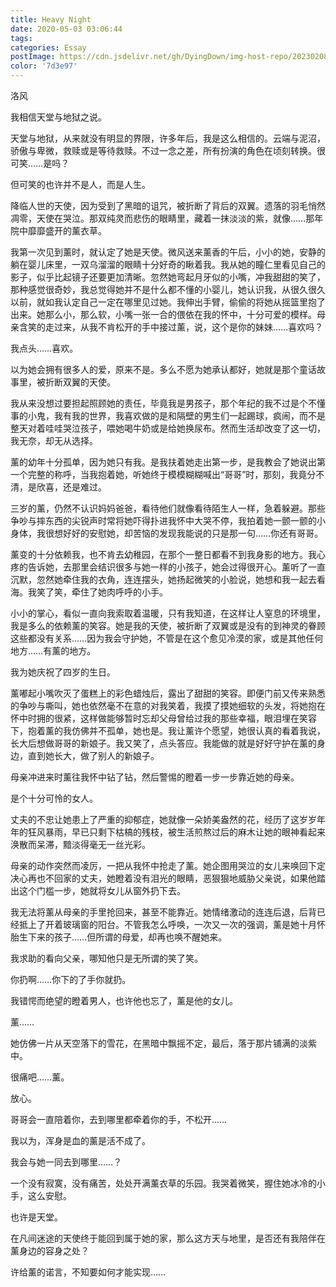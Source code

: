 ```yaml
---
title: Heavy Night
date: 2020-05-03 03:06:44
tags:
categories: Essay
postImage: https://cdn.jsdelivr.net/gh/DyingDown/img-host-repo/202302082205985.jpg
color: '7d3e97'
---
```


洛风

我相信天堂与地狱之说。

天堂与地狱，从来就没有明显的界限，许多年后，我是这么相信的。云端与泥沼，骄傲与卑微，救赎或是等待救赎。不过一念之差，所有扮演的角色在顷刻转换。很可笑……是吗？

但可笑的也许并不是人，而是人生。

<!--more-->

降临人世的天使，因为受到了黑暗的诅咒，被折断了背后的双翼。遗落的羽毛悄然凋零，天使在哭泣。那双纯灵而悲伤的眼睛里，藏着一抹淡淡的紫，就像……那年院中靡靡盛开的薰衣草。

我第一次见到薰时，就认定了她是天使。微风送来薰香的午后，小小的她，安静的躺在婴儿床里，一双乌溜溜的眼睛十分好奇的瞅着我。我从她的瞳仁里看见自己的影子，似乎比起镜子还要更加清晰。忽然她弯起月牙似的小嘴，冲我甜甜的笑了，那种感觉很奇妙，我总觉得她并不是什么都不懂的小婴儿，她认识我，从很久很久以前，就如我认定自己一定在哪里见过她。我伸出手臂，偷偷的将她从摇篮里抱了出来。她那么小，那么软，小嘴一张一合的偎依在我的怀中，十分可爱的模样。母亲含笑的走过来，从我不肯松开的手中接过薰，说，这个是你的妹妹……喜欢吗？

我点头……喜欢。

以为她会拥有很多人的爱，原来不是。多么不愿为她承认都好，她就是那个童话故事里，被折断双翼的天使。

我从来没想过要担起照顾她的责任，毕竟我是男孩子，那个年纪的我不过是个不懂事的小鬼，我有我的世界，我喜欢做的是和隔壁的男生们一起踢球，疯闹，而不是整天对着哇哇哭泣孩子，喂她喝牛奶或是给她换尿布。然而生活却改变了这一切，我无奈，却无从选择。

薰的幼年十分孤单，因为她只有我。是我扶着她走出第一步，是我教会了她说出第一个完整的称呼，当我抱着她，听她终于模模糊糊喊出“哥哥”时，那刻，我竟分不清，是欣喜，还是难过。

三岁的薰，仍然不认识妈妈爸爸，看待他们就像看待陌生人一样，急着躲避。那些争吵与摔东西的尖锐声时常将她吓得扑进我怀中大哭不停，我拍着她一颤一颤的小身体，我很想好好的安慰她，却苦恼的发现我能说的只是那一句……你还有哥哥。

薰变的十分依赖我，也不肯去幼稚园，在那个一整日都看不到我身影的地方。我心疼的告诉她，去那里会结识很多与她一样的小孩子，她会过得很开心。薰听了一直沉默，忽然她牵住我的衣角，连连摆头，她扬起微笑的小脸说，她想和我一起去看海。我笑了笑，牵住了她肉呼呼的小手。

小小的掌心，看似一直向我索取着温暖，只有我知道，在这样让人窒息的环境里，我是多么的依赖薰的笑容。她是我的天使，被折断了双翼或是没有的到神灵的眷顾这些都没有关系……因为我会守护她，不管是在这个愈见冷漠的家，或是其他任何地方……有薰的地方。

我为她庆祝了四岁的生日。

薰嘟起小嘴吹灭了蛋糕上的彩色蜡烛后，露出了甜甜的笑容。即便门前又传来熟悉的争吵与嘶叫，她也依然毫不在意的对我笑着，我摸了摸她细软的头发，将她抱在怀中时拥的很紧，这样做能够暂时忘却父母曾给过我的那些幸福，眼泪埋在笑容下，抱着薰的我仿佛并不孤单，她也是。我让薰许个愿望，她很认真的看着我说，长大后想做哥哥的新娘子。我又笑了，点头答应。我能做的就是好好守护在薰的身边，直到她长大，做了别人的新娘子。

母亲冲进来时薰往我怀中钻了钻，然后警惕的瞪着一步一步靠近她的母亲。

是个十分可怜的女人。

丈夫的不忠让她患上了严重的抑郁症，她就像一朵娇美盎然的花，经历了这岁岁年年的狂风暴雨，早已只剩下枯槁的残枝，被生活煎熬过后的麻木让她的眼神看起来涣散而呆滞，黯淡得毫无一丝光彩。

母亲的动作突然而凌厉，一把从我怀中抢走了薰。她企图用哭泣的女儿来唤回下定决心再也不回家的丈夫，她瞪着没有泪光的眼睛，恶狠狠地威胁父亲说，如果他踏出这个门槛一步，她就将女儿从窗外扔下去。

我无法将薰从母亲的手里抢回来，甚至不能靠近。她情绪激动的连连后退，后背已经抵上了开着玻璃窗的阳台。不管我怎么呼唤，一次又一次的强调，薰是她十月怀胎生下来的孩子……但所谓的母爱，却再也唤不醒她来。

我求助的看向父亲，哪知他只是无所谓的笑了笑。

你扔啊……你下的了手你就扔。

我错愕而绝望的瞪着男人，也许他也忘了，薰是他的女儿。

薰……

她仿佛一片从天空落下的雪花，在黑暗中飘摇不定，最后，落于那片铺满的淡紫中。

很痛吧……薰。

放心。

哥哥会一直陪着你，去到哪里都牵着你的手，不松开……

我以为，浑身是血的薰是活不成了。

我会与她一同去到哪里……？

一个没有寂寞，没有痛苦，处处开满薰衣草的乐园。我哭着微笑，握住她冰冷的小手，这么安慰。

也许是天堂。

在凡间迷途的天使终于能回到属于她的家，那么这方天与地里，是否还有我陪伴在薰身边的容身之处？

许给薰的诺言，不知要如何才能实现……